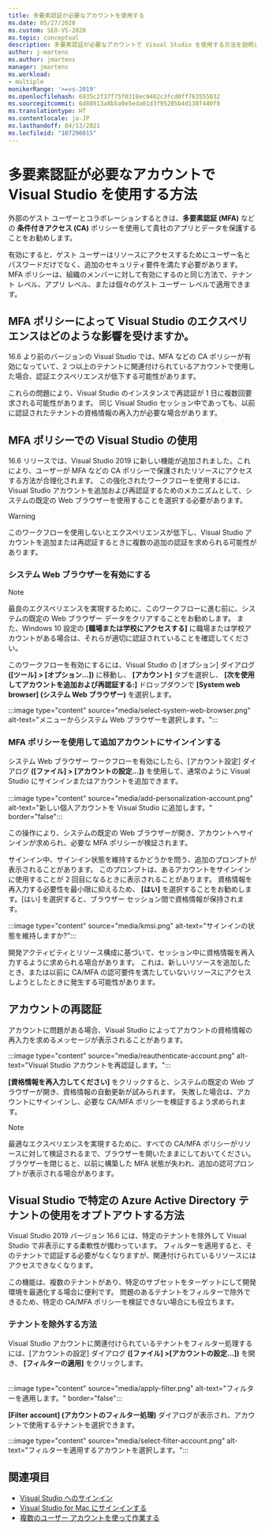 ```yaml
---
title: 多要素認証が必要なアカウントを使用する
ms.date: 05/27/2020
ms.custom: SEO-VS-2020
ms.topic: conceptual
description: 多要素認証が必要なアカウントで Visual Studio を使用する方法を説明します。
author: j-martens
ms.author: jmartens
manager: jmartens
ms.workload:
- multiple
monikerRange: '>=vs-2019'
ms.openlocfilehash: 6935c2f37f75f0318ec9402c3fcd0ff763555032
ms.sourcegitcommit: 6d88913a8b5a9e5eda01d3f95205b4d138f440f8
ms.translationtype: HT
ms.contentlocale: ja-JP
ms.lasthandoff: 04/13/2021
ms.locfileid: "107296015"
---
```

# <a name="how-to-use-visual-studio-with-accounts-that-require-multi-factor-authentication"></a>多要素認証が必要なアカウントで Visual Studio を使用する方法

外部のゲスト ユーザーとコラボレーションするときは、**多要素認証 (MFA)** などの **条件付きアクセス (CA)** ポリシーを使用して貴社のアプリとデータを保護することをお勧めします。  

有効にすると、ゲスト ユーザーはリソースにアクセスするためにユーザー名とパスワードだけでなく、追加のセキュリティ要件を満たす必要があります。 MFA ポリシーは、組織のメンバーに対して有効にするのと同じ方法で、テナント レベル、アプリ レベル、または個々のゲスト ユーザー レベルで適用できます。 

## <a name="how-is-the-visual-studio-experience-affected-by-mfa-policies"></a>MFA ポリシーによって Visual Studio のエクスペリエンスはどのような影響を受けますか。
16.6 より前のバージョンの Visual Studio では、MFA などの CA ポリシーが有効になっていて、2 つ以上のテナントに関連付けられているアカウントで使用した場合、認証エクスペリエンスが低下する可能性があります。

これらの問題により、Visual Studio のインスタンスで再認証が 1 日に複数回要求される可能性があります。 同じ Visual Studio セッション中であっても、以前に認証されたテナントの資格情報の再入力が必要な場合があります。

## <a name="using-visual-studio-with-mfa-policies"></a>MFA ポリシーでの Visual Studio の使用
16.6 リリースでは、Visual Studio 2019 に新しい機能が追加されました。これにより、ユーザーが MFA などの CA ポリシーで保護されたリソースにアクセスする方法が合理化されます。 この強化されたワークフローを使用するには、Visual Studio アカウントを追加および再認証するためのメカニズムとして、システムの既定の Web ブラウザーを使用することを選択する必要があります。  

> [!WARNING]
> このワークフローを使用しないとエクスペリエンスが低下し、Visual Studio アカウントを追加または再認証するときに複数の追加の認証を求められる可能性があります。 

### <a name="enabling-system-web-browser"></a>システム Web ブラウザーを有効にする

> [!NOTE] 
> 最良のエクスペリエンスを実現するために、このワークフローに進む前に、システムの既定の Web ブラウザー データをクリアすることをお勧めします。 また、Windows 10 設定の **[職場または学校にアクセスする]** に職場または学校アカウントがある場合は、それらが適切に認証されていることを確認してください。

このワークフローを有効にするには、Visual Studio の [オプション] ダイアログ **([ツール] > [オプション...])** に移動し、 **[アカウント]** タブを選択し、 **[次を使用してアカウントを追加および再認証する:]** ドロップダウンで **[System web browser] (システム Web ブラウザー)** を選択します。 

:::image type="content" source="media/select-system-web-browser.png" alt-text="メニューからシステム Web ブラウザーを選択します。":::

### <a name="sign-into-additional-accounts-with-mfapolicies"></a>MFA ポリシーを使用して追加アカウントにサインインする 
システム Web ブラウザー ワークフローを有効にしたら、[アカウント設定] ダイアログ **([ファイル] > [アカウントの設定...])** を使用して、通常のように Visual Studio にサインインまたはアカウントを追加できます。   
</br>
:::image type="content" source="media/add-personalization-account.png" alt-text="新しい個人アカウントを Visual Studio に追加します。" border="false":::

この操作により、システムの既定の Web ブラウザーが開き、アカウントへサインインが求められ、必要な MFA ポリシーが検証されます。

サインイン中、サインイン状態を維持するかどうかを問う、追加のプロンプトが表示されることがあります。 このプロンプトは、あるアカウントをサインインに使用することが 2 回目になるときに表示されることがあります。 資格情報を再入力する必要性を最小限に抑えるため、 **[はい]** を選択することをお勧めします。[はい] を選択すると、ブラウザー セッション間で資格情報が保持されます。

:::image type="content" source="media/kmsi.png" alt-text="サインインの状態を維持しますか?":::

開発アクティビティとリソース構成に基づいて、セッション中に資格情報を再入力するように求められる場合があります。 これは、新しいリソースを追加したとき、または以前に CA/MFA の認可要件を満たしていないリソースにアクセスしようとしたときに発生する可能性があります。

## <a name="reauthenticating-an-account"></a>アカウントの再認証  
アカウントに問題がある場合、Visual Studio によってアカウントの資格情報の再入力を求めるメッセージが表示されることがあります。  

:::image type="content" source="media/reauthenticate-account.png" alt-text="Visual Studio アカウントを再認証します。":::

**[資格情報を再入力してください]** をクリックすると、システムの既定の Web ブラウザーが開き、資格情報の自動更新が試みられます。 失敗した場合は、アカウントにサインインし、必要な CA/MFA ポリシーを検証するよう求められます。

> [!NOTE] 
> 最適なエクスペリエンスを実現するために、すべての CA/MFA ポリシーがリソースに対して検証されるまで、ブラウザーを開いたままにしておいてください。 ブラウザーを閉じると、以前に構築した MFA 状態が失われ、追加の認可プロンプトが表示される場合があります。

## <a name="how-to-opt-out-of-using-a-specific-azure-active-directory-tenant-in-visual-studio"></a>Visual Studio で特定の Azure Active Directory テナントの使用をオプトアウトする方法

Visual Studio 2019 バージョン 16.6 には、特定のテナントを除外して Visual Studio で非表示にする柔軟性が備わっています。 フィルターを適用すると、そのテナントで認証する必要がなくなりますが、関連付けられているリソースにはアクセスできなくなります。 

この機能は、複数のテナントがあり、特定のサブセットをターゲットにして開発環境を最適化する場合に便利です。 問題のあるテナントをフィルターで除外できるため、特定の CA/MFA ポリシーを検証できない場合にも役立ちます。 

### <a name="how-to-filter-out-a-tenant"></a>テナントを除外する方法
Visual Studio アカウントに関連付けられているテナントをフィルター処理するには、[アカウントの設定] ダイアログ **([ファイル] >[アカウントの設定...])** を開き、 **[フィルターの適用]** をクリックします。 
</br>
</br>

:::image type="content" source="media/apply-filter.png" alt-text="フィルターを適用します。" border="false":::

**[Filter account] (アカウントのフィルター処理)** ダイアログが表示され、アカウントで使用するテナントを選択できます。 

:::image type="content" source="media/select-filter-account.png" alt-text="フィルターを適用するアカウントを選択します。":::

## <a name="see-also"></a>関連項目

- [Visual Studio へのサインイン](signing-in-to-visual-studio.md)
- [Visual Studio for Mac にサインインする](/visualstudio/mac/signing-in)
- [複数のユーザー アカウントを使って作業する](work-with-multiple-user-accounts.md)
